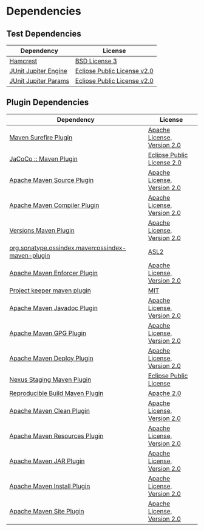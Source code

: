 <!-- @formatter:off -->
# Dependencies

## Test Dependencies

| Dependency                | License                          |
| ------------------------- | -------------------------------- |
| [Hamcrest][0]             | [BSD License 3][1]               |
| [JUnit Jupiter Engine][2] | [Eclipse Public License v2.0][3] |
| [JUnit Jupiter Params][2] | [Eclipse Public License v2.0][3] |

## Plugin Dependencies

| Dependency                                              | License                           |
| ------------------------------------------------------- | --------------------------------- |
| [Maven Surefire Plugin][6]                              | [Apache License, Version 2.0][7]  |
| [JaCoCo :: Maven Plugin][8]                             | [Eclipse Public License 2.0][9]   |
| [Apache Maven Source Plugin][10]                        | [Apache License, Version 2.0][7]  |
| [Apache Maven Compiler Plugin][12]                      | [Apache License, Version 2.0][7]  |
| [Versions Maven Plugin][14]                             | [Apache License, Version 2.0][7]  |
| [org.sonatype.ossindex.maven:ossindex-maven-plugin][16] | [ASL2][17]                        |
| [Apache Maven Enforcer Plugin][18]                      | [Apache License, Version 2.0][7]  |
| [Project keeper maven plugin][20]                       | [MIT][21]                         |
| [Apache Maven Javadoc Plugin][22]                       | [Apache License, Version 2.0][7]  |
| [Apache Maven GPG Plugin][24]                           | [Apache License, Version 2.0][7]  |
| [Apache Maven Deploy Plugin][26]                        | [Apache License, Version 2.0][17] |
| [Nexus Staging Maven Plugin][28]                        | [Eclipse Public License][29]      |
| [Reproducible Build Maven Plugin][30]                   | [Apache 2.0][17]                  |
| [Apache Maven Clean Plugin][32]                         | [Apache License, Version 2.0][7]  |
| [Apache Maven Resources Plugin][34]                     | [Apache License, Version 2.0][7]  |
| [Apache Maven JAR Plugin][36]                           | [Apache License, Version 2.0][7]  |
| [Apache Maven Install Plugin][38]                       | [Apache License, Version 2.0][17] |
| [Apache Maven Site Plugin][40]                          | [Apache License, Version 2.0][7]  |

[20]: https://github.com/exasol/project-keeper-maven-plugin
[17]: http://www.apache.org/licenses/LICENSE-2.0.txt
[6]: https://maven.apache.org/surefire/maven-surefire-plugin/
[28]: http://www.sonatype.com/public-parent/nexus-maven-plugins/nexus-staging/nexus-staging-maven-plugin/
[21]: https://opensource.org/licenses/MIT
[14]: http://www.mojohaus.org/versions-maven-plugin/
[1]: http://opensource.org/licenses/BSD-3-Clause
[12]: https://maven.apache.org/plugins/maven-compiler-plugin/
[34]: https://maven.apache.org/plugins/maven-resources-plugin/
[32]: https://maven.apache.org/plugins/maven-clean-plugin/
[9]: https://www.eclipse.org/legal/epl-2.0/
[29]: http://www.eclipse.org/legal/epl-v10.html
[8]: https://www.jacoco.org/jacoco/trunk/doc/maven.html
[30]: http://zlika.github.io/reproducible-build-maven-plugin
[40]: https://maven.apache.org/plugins/maven-site-plugin/
[7]: https://www.apache.org/licenses/LICENSE-2.0.txt
[18]: https://maven.apache.org/enforcer/maven-enforcer-plugin/
[3]: https://www.eclipse.org/legal/epl-v20.html
[38]: http://maven.apache.org/plugins/maven-install-plugin/
[2]: https://junit.org/junit5/
[16]: https://sonatype.github.io/ossindex-maven/maven-plugin/
[24]: https://maven.apache.org/plugins/maven-gpg-plugin/
[10]: https://maven.apache.org/plugins/maven-source-plugin/
[0]: http://hamcrest.org/JavaHamcrest/
[26]: http://maven.apache.org/plugins/maven-deploy-plugin/
[22]: https://maven.apache.org/plugins/maven-javadoc-plugin/
[36]: https://maven.apache.org/plugins/maven-jar-plugin/
